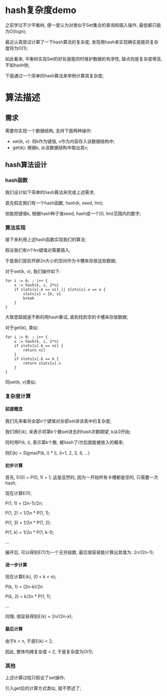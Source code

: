 # hash复杂度demo
之前学过不少平衡树, 便一度认为对类似于Set集合的查询和插入操作, 最低都只能为O(logn);

最近认真尝试计算了一下hash算法的复杂度, 发现用hash来实现确实是能将复杂度将为O(1);

如此看来, 平衡树实现Set的好处是能同时维护数据的有序性, 缺点则是复杂度增高, 不如hash快;

下面通过一个简单的hash算法来举例计算其复杂度;

# 算法描述
## 需求
需要你实现一个数据结构, 支持下面两种操作:

+ set(k, v): 将k作为键值, v作为内容存入该数据结构中;
+ get(k): 根据k, 从该数据结构中取出其v;

## hash算法设计
### hash函数
我们设计如下简单的hash算法来完成上述需求;

首先假定我们有一个hash函数, hash(k, seed, lim);

他能把键值k, 根据hash种子值seed, hash成一个[0, lim)范围内的数字;

### 算法实现
接下来利用上述hash函数实现我们的算法;

假设我们有n个kv键值对需要插入;

于是我们提前开辟2n大小的空间作为卡槽来存放这些数据;

对于set(k, v), 我们操作如下:
```
for i := 0; ; i++ {
    x := hash(k, i, 2*n)
    if slots[x].k == nil || slots[x].v == v {
        slots[x] = {k, v}
        break
    }
}
```
大致思路就是不断的用hash重试, 直到找到空的卡槽来存放数据;

对于get(k), 类似:
```
for i := 0; ; i++ {
    x := hash(k, i, 2*n)
    if slots[x].k == nil {
        return nil
    }
    if slots[x].k == k {
        return slots[x].v
    }
}
```
同set(k, v)类似;

### 复杂度计算
#### 前提概念
我们先来看将全部n个键值对全部set进该表中的复杂度;

我们用E(k), 来表示将第k个数set进去的hash次数期望, k从0开始;

同时用P(k, i), 表示第k个数, 被hash了i次后就能被放入的概率;

则E(k) = Sigma(P(k, i) * i), (i=1, 2, 3, 4, ...)

#### 初步计算
首先, E(0) = P(0, 1) = 1; 这是显然的, 因为一开始所有卡槽都是空的, 只需要一次hash;

现在计算E(1);

P(1, 1) = (2n-1)/2n;

P(1, 2) = 1/2n * P(1, 1);

P(1, 3) = 1/2n * P(1, 2);

P(1, k) = 1/2n * P(1, k-1);

...

展开后, 可以得到E(1)为一个无穷级数, 最后很容易能计算出其值为: 2n/(2n-1);

#### 进一步计算
现在计算E(k), (0 < k < n);

P(k, 1) = (2n-k)/2n

P(k, 2) = k/2n * P(1, 1);

...

同理, 很容易得到E(k) = 2n/(2n-k);

#### 最后计算
由于k < n, 于是E(k) < 2;

因此, 整体均摊复杂度 < 2, 于是复杂度为O(1);

### 其他
上述计算过程只假设了set操作;

引入get后的计算方式类似, 就不赘述了;
